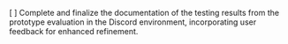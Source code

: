 [ ] Complete and finalize the documentation of the testing results from the prototype evaluation in the Discord environment, incorporating user feedback for enhanced refinement.